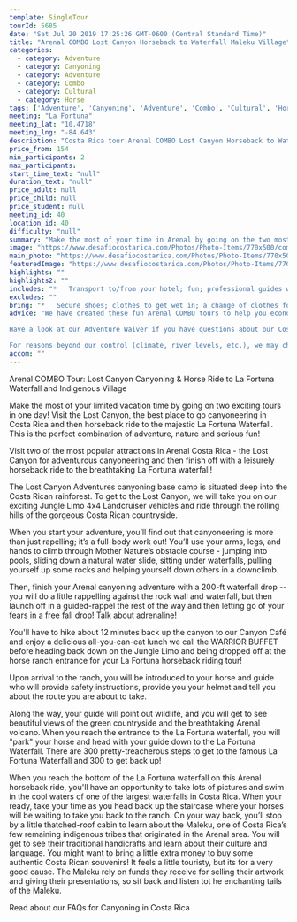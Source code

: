 ```yaml
---
template: SingleTour
tourId: 5685
date: "Sat Jul 20 2019 17:25:26 GMT-0600 (Central Standard Time)"
title: "Arenal COMBO Lost Canyon Horseback to Waterfall Maleku Village"
categories: 
  - category: Adventure
  - category: Canyoning
  - category: Adventure
  - category: Combo
  - category: Cultural
  - category: Horse
tags: ['Adventure', 'Canyoning', 'Adventure', 'Combo', 'Cultural', 'Horse']
meeting: "La Fortuna"
meeting_lat: "10.4718"
meeting_lng: "-84.643"
description: "Costa Rica tour Arenal COMBO Lost Canyon Horseback to Waterfall Maleku Village, id 5685"
price_from: 154
min_participants: 2
max_participants: 
start_time_text: "null"
duration_text: "null"
price_adult: null
price_child: null
price_student: null
meeting_id: 40
location_id: 40
difficulty: "null"
summary: "Make the most of your time in Arenal by going on the two most exciting adventure tours in Costa Rica in one day! If you are staying near the Arenal Volcano, you must visit the Lost Canyon, the best place to go canyoning in Costa Rica. After your Costa Rica canyoning tour, we'll take you on a beautiful horseback ride to the majestic La Fortuna Waterfall. This is the perfect ..."
image: "https://www.desafiocostarica.com/Photos/Photo-Items/770x500/combo-tour---arenal---canyoneering--horseback-ride-to-the-la-fortuna-waterfall-9.jpg"
main_photo: "https://www.desafiocostarica.com/Photos/Photo-Items/770x500/combo-tour---arenal---canyoneering--horseback-ride-to-the-la-fortuna-waterfall-9.jpg"
featuredImage: "https://www.desafiocostarica.com/Photos/Photo-Items/770x500/combo-tour---arenal---canyoneering--horseback-ride-to-the-la-fortuna-waterfall-9.jpg"
highlights: ""
highlights2: ""
includes: "*   Transport to/from your hotel; fun; professional guides who love what they do; tropical fruit break; delicious home-cooked meal; towel; lots of adventure"
excludes: ""
bring: "*   Secure shoes; clothes to get wet in; a change of clothes for after the tour; appetite for adventure"
advice: "We have created these fun Arenal COMBO tours to help you economize time and money on your vacation - we will coordinate your tour pick-ups and drop-offs and in some COMBOs, you may have a short break back at your hotel to take a breather before the next tour. Please keep your itinerary with you so you are aware of your COMBO logistics.Please let us know your riding abilities and weight so we can get you properly fitted for your horse and saddle for the Arenal horseback riding part of the COMBO. Our horses are smaller framed quarter horses and can only support riders less than 200 pounds. Normally we take some time picking up clients and you get to the stable and get your helmet and safety talk. The ride itself is about 2 hours long.

Have a look at our Adventure Waiver if you have questions about our Costa Rica adventure tour policies.

For reasons beyond our control (climate, river levels, etc.), we may change to a more-suitable tour with an equal or similar adventure-appeal or offer other tour options so you don't miss out on a fun day in Costa Rica. We reserve the right to cancel a trip due to unfavorable conditions & will only run a tour according to our policies. Full refund is given if (on rare occasion) no tour is run. This adventure involves some inherent risk and physical exertion, so you must be in good physical condition!Remember we are at the mercy of Mother Nature. There may be times when we have to modify a tour to provide the safest adventure for you. The waterfall may have a large water flow with unfavorable conditions to swim, but the walk down is still worth the visit!"
accom: ""
---
```

Arenal COMBO Tour: Lost Canyon Canyoning & Horse Ride to La Fortuna Waterfall and Indigenous Village

Make the most of your limited vacation time by going on two exciting tours in one day! Visit the Lost Canyon, the best place to go canyoneering in Costa Rica and then horseback ride to the majestic La Fortuna Waterfall. This is the perfect combination of adventure, nature and serious fun!

Visit two of the most popular attractions in Arenal Costa Rica - the Lost Canyon for adventurous canyoneering and then finish off with a leisurely horseback ride to the breathtaking La Fortuna waterfall!

The Lost Canyon Adventures canyoning base camp is situated deep into the Costa Rican rainforest. To get to the Lost Canyon, we will take you on our exciting Jungle Limo 4x4 Landcruiser vehicles and ride through the rolling hills of the gorgeous Costa Rican countryside.

When you start your adventure, you’ll find out that canyoneering is more than just rapelling; it’s a full-body work out! You’ll use your arms, legs, and hands to climb through Mother Nature’s obstacle course - jumping into pools, sliding down a natural water slide, sitting under waterfalls, pulling yourself up some rocks and helping yourself down others in a downclimb.

Then, finish your Arenal canyoning adventure with a 200-ft waterfall drop -- you will do a little rappelling against the rock wall and waterfall, but then launch off in a guided-rappel the rest of the way and then letting go of your fears in a free fall drop! Talk about adrenaline!

You'll have to hike about 12 minutes back up the canyon to our Canyon Café and enjoy a delicious all-you-can-eat lunch we call the WARRIOR BUFFET before heading back down on the Jungle Limo and being dropped off at the horse ranch entrance for your La Fortuna horseback riding tour!

Upon arrival to the ranch, you will be introduced to your horse and guide who will provide safety instructions, provide you your helmet and tell you about the route you are about to take.

Along the way, your guide will point out wildlife, and you will get to see beautiful views of the green countryside and the breathtaking Arenal volcano. When you reach the entrance to the La Fortuna waterfall, you will "park" your horse and head with your guide down to the La Fortuna Waterfall. There are 300 pretty-treacherous steps to get to the famous La Fortuna Waterfall and 300 to get back up!

When you reach the bottom of the La Fortuna waterfall on this Arenal horseback ride, you'll have an opportunity to take lots of pictures and swim in the cool waters of one of the largest waterfalls in Costa Rica. When your ready, take your time as you head back up the staircase where your horses will be waiting to take you back to the ranch. On your way back, you’ll stop by a little thatched-roof cabin to learn about the Maleku, one of Costa Rica’s few remaining indigenous tribes that originated in the Arenal area. You will get to see their traditional handicrafts and learn about their culture and language. You might want to bring a little extra money to buy some authentic Costa Rican souvenirs! It feels a little touristy, but its for a very good cause. The Maleku rely on funds they receive for selling their artwork and giving their presentations, so sit back and listen tot he enchanting tails of the Maleku.

Read about our FAQs for Canyoning in Costa Rica